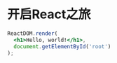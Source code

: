 # 开启React之旅

```jsx
ReactDOM.render(
  <h1>Hello, world!</h1>,
  document.getElementById('root')
);
```